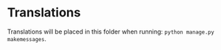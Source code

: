 # Translations

Translations will be placed in this folder when running: `python manage.py makemessages`.

